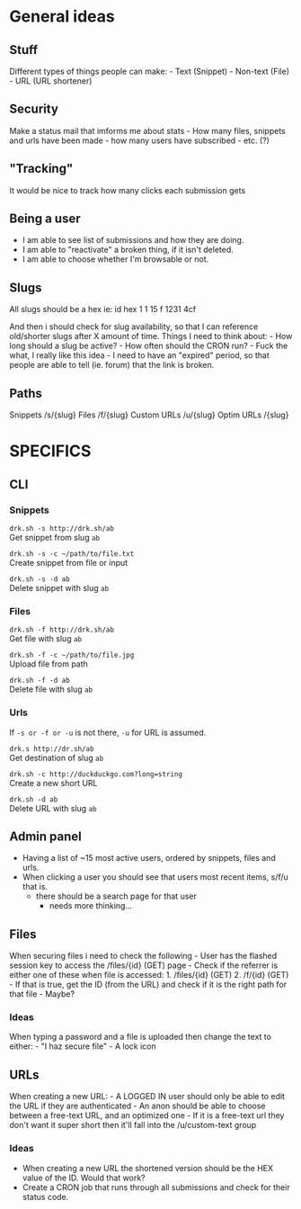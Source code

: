 # General ideas
## Stuff
Different types of things people can make:
	- Text (Snippet)
	- Non-text (File)
	- URL (URL shortener)
	
## Security
Make a status mail that imforms me about stats
	- How many files, snippets and urls have been made
	- how many users have subscribed 
	- etc. (?)
	
## "Tracking"
It would be nice to track how many clicks each submission gets
	
## Being a user
- I am able to see list of submissions and how they are doing.
- I am able to "reactivate" a broken thing, if it isn't deleted.
- I am able to choose whether I'm browsable or not.

## Slugs
All slugs should be a hex ie: 
	id      hex
	1       1
	15      f
	1231    4cf
	
And then i should check for slug availability, so that I can reference old/shorter slugs after X amount of time.
Things I need to think about:
	- How long should a slug be active?
	- How often should the CRON run? 
	- Fuck the what, I really like this idea
	- I need to have an "expired" period, so that people are able to tell (ie. forum) that the link is broken.
	
## Paths
Snippets    /s/{slug}
Files       /f/{slug}
Custom URLs /u/{slug}
Optim URLs  /{slug}

# SPECIFICS
## CLI
### Snippets
`drk.sh -s http://drk.sh/ab`    
	Get snippet from slug `ab`

`drk.sh -s -c ~/path/to/file.txt`    
	Create snippet from file or input

`drk.sh -s -d ab`    
	Delete snippet with slug `ab`

### Files
`drk.sh -f http://drk.sh/ab`    
	Get file with slug `ab`

`drk.sh -f -c ~/path/to/file.jpg`    
	Upload file from path

`drk.sh -f -d ab`    
	Delete file with slug `ab`

### Urls
If `-s or -f or -u` is not there, `-u` for URL is assumed.

`drk.s http://dr.sh/ab`    
	Get destination of slug `ab`

`drk.sh -c http://duckduckgo.com?long=string`    
	Create a new short URL

`drk.sh -d ab`    
	Delete URL with slug `ab`

## Admin panel
- Having a list of ~15 most active users, ordered by snippets, files and urls.
- When clicking a user you should see that users most recent items, s/f/u that is.
	- there should be a search page for that user
		- needs more thinking...

## Files
When securing files i need to check the following
	- User has the flashed session key to access the /files/{id} (GET) page
	- Check if the referrer is either one of these when file is accessed:
		1. /files/{id} (GET)
		2. /f/{id} (GET)
	- If that is true, get the ID (from the URL) and check if it is the right path for that file
		- Maybe?

### Ideas
When typing a password and a file is uploaded then change the text to either:
	- "I haz secure file"
	- A lock icon
	
## URLs
When creating a new URL:
	- A LOGGED IN user should only be able to edit the URL if they are authenticated
	- An anon should be able to choose between a free-text URL, and an optimized one
		- If it is a free-text url they don't want it super short then it'll fall into the /u/custom-text group
	
### Ideas
- When creating a new URL the shortened version should be the HEX value of the ID. Would that work?
- Create a CRON job that runs through all submissions and check for their status code.


